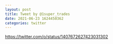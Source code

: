 ```yaml
--- 
layout: post 
title: Tweet by @1super_trades 
date: 2021-06-23 1624450362 
categories: twitter 
--- 
```

https://twitter.com/o/status/1407672627423031302
